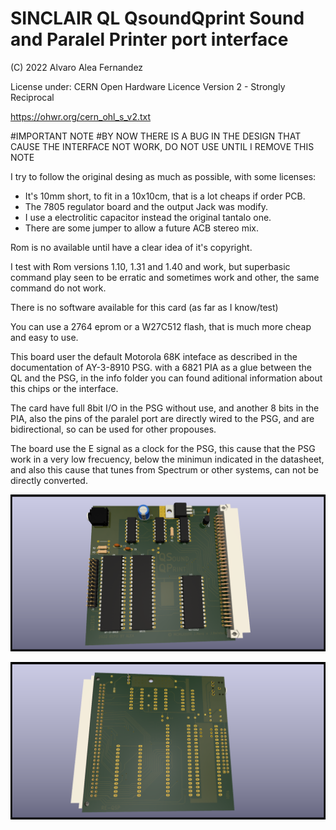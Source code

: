# SINCLAIR QL QsoundQprint Sound and Paralel Printer port interface

(C) 2022 Alvaro Alea Fernandez

License under: CERN Open Hardware Licence Version 2 - Strongly Reciprocal

https://ohwr.org/cern_ohl_s_v2.txt

#IMPORTANT NOTE
#BY NOW THERE IS A BUG IN THE DESIGN THAT CAUSE THE INTERFACE NOT WORK, DO NOT USE UNTIL I REMOVE THIS NOTE

I try to follow the original desing as much as possible, with some licenses:

- It's 10mm short, to fit in a 10x10cm, that is a lot cheaps if order PCB.
- The 7805 regulator board and the output Jack was modify.
- I use a electrolitic capacitor instead the original tantalo one.
- There are some jumper to allow a future ACB stereo mix.

Rom is no available until have a clear idea of it's copyright.

I test with Rom versions 1.10, 1.31 and 1.40 and work, but superbasic command play seen to be erratic and
sometimes work and other, the same command do not work.

There is no software available for this card (as far as I know/test)

You can use a 2764 eprom or a W27C512 flash, that is much more cheap and easy to use.

This board user the default Motorola 68K inteface as described in the documentation of AY-3-8910 PSG. with a 6821 PIA as a glue between the QL and the PSG, in the info folder you can found aditional information about this chips or the interface.

The card have full 8bit I/O in the PSG without use, and another 8 bits in the PIA, also the pins of the paralel port are directly wired to the PSG, and are bidirectional, so can be used for other propouses.

The board use the E signal as a clock for the PSG, this cause that the PSG work in a very low frecuency, below the minimun indicated in the datasheet, and also this cause that tunes from Spectrum or other systems, can not be directly converted.

![My image](QL_Qsound_1.png) 

![My image](QL_Qsound_2.png) 

